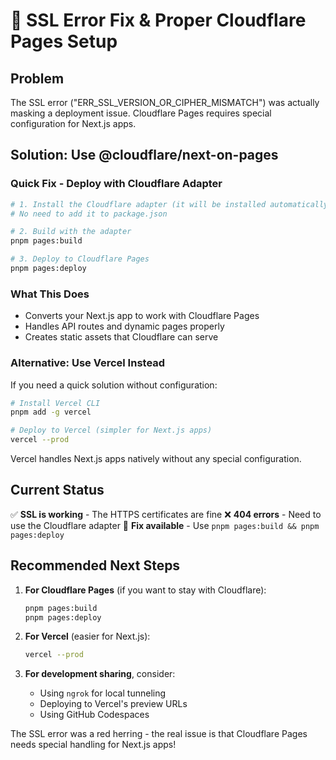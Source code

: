 # 🔧 SSL Error Fix & Proper Cloudflare Pages Setup

## Problem
The SSL error ("ERR_SSL_VERSION_OR_CIPHER_MISMATCH") was actually masking a deployment issue. Cloudflare Pages requires special configuration for Next.js apps.

## Solution: Use @cloudflare/next-on-pages

### Quick Fix - Deploy with Cloudflare Adapter

```bash
# 1. Install the Cloudflare adapter (it will be installed automatically)
# No need to add it to package.json

# 2. Build with the adapter
pnpm pages:build

# 3. Deploy to Cloudflare Pages
pnpm pages:deploy
```

### What This Does
- Converts your Next.js app to work with Cloudflare Pages
- Handles API routes and dynamic pages properly
- Creates static assets that Cloudflare can serve

### Alternative: Use Vercel Instead

If you need a quick solution without configuration:

```bash
# Install Vercel CLI
pnpm add -g vercel

# Deploy to Vercel (simpler for Next.js apps)
vercel --prod
```

Vercel handles Next.js apps natively without any special configuration.

## Current Status

✅ **SSL is working** - The HTTPS certificates are fine
❌ **404 errors** - Need to use the Cloudflare adapter
🔧 **Fix available** - Use `pnpm pages:build && pnpm pages:deploy`

## Recommended Next Steps

1. **For Cloudflare Pages** (if you want to stay with Cloudflare):
   ```bash
   pnpm pages:build
   pnpm pages:deploy
   ```

2. **For Vercel** (easier for Next.js):
   ```bash
   vercel --prod
   ```

3. **For development sharing**, consider:
   - Using `ngrok` for local tunneling
   - Deploying to Vercel's preview URLs
   - Using GitHub Codespaces

The SSL error was a red herring - the real issue is that Cloudflare Pages needs special handling for Next.js apps!

